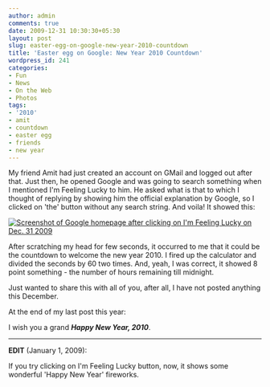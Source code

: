```yaml
---
author: admin
comments: true
date: 2009-12-31 10:30:30+05:30
layout: post
slug: easter-egg-on-google-new-year-2010-countdown
title: 'Easter egg on Google: New Year 2010 Countdown'
wordpress_id: 241
categories:
- Fun
- News
- On the Web
- Photos
tags:
- '2010'
- amit
- countdown
- easter egg
- friends
- new year
---
```


My friend Amit had just created an account on GMail and logged out after that. Just then, he opened Google and was going to search something when I mentioned I'm Feeling Lucky to him. He asked what is that to which I thought of replying by showing him the official explanation by Google, so I clicked on 'the' button without any search string. And voila! It showed this:

[![Screenshot of Google homepage after clicking on I'm Feeling Lucky on Dec. 31 2009](http://techglider.in/kartik/blog/wp-content/uploads/2009/12/google-2010-timer-300x252.png)](http://techglider.in/kartik/blog/wp-content/uploads/2009/12/google-2010-timer.png)

After scratching my head for few seconds, it occurred to me that it could be the countdown to welcome the new year 2010. I fired up the calculator and divided the seconds by 60 two times. And, yeah, I was correct, it showed 8 point something - the number of hours remaining till midnight.

Just wanted to share this with all of you, after all, I have not posted anything this December.

At the end of my last post this year:

I wish you a grand _**Happy New Year, 2010**_.



* * *

**EDIT** (January 1, 2009):

If you try clicking on I'm Feeling Lucky button, now, it shows some wonderful 'Happy New Year' fireworks.
